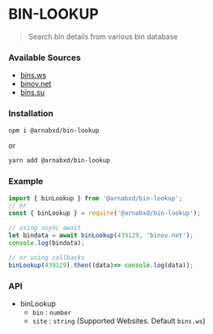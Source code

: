 # BIN-LOOKUP

> Search bin details from various bin database

### Available Sources

- [bins.ws](http://bins.ws)
- [binov.net](http://binov.net)
- [bins.su](htt[://bins.su])

### Installation

```bash
npm i @arnabxd/bin-lookup
```

or

```bash
yarn add @arnabxd/bin-lookup
```

### Example

```ts
import { binLookup } from '@arnabxd/bin-lookup';
// or
const { binLookup } = require('@arnabxd/bin-lookup');
```

```ts
// using async await
let bindata = await binLookup(439129, 'binov.net');
console.log(bindata);

// or using callbacks
binLookup(439129).then((data)=> console.log(data));
```

### API

- binLookup
  - `bin` : `number`
  - `site` : `string` (Supported Websites. Default `bins.ws`)